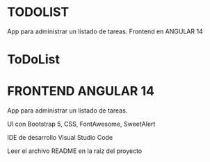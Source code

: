 # TODOLIST
App para administrar un listado de tareas. Frontend en ANGULAR 14

# ToDoList
# FRONTEND ANGULAR 14
 
   App para administrar un listado de tareas.
   
   UI con Bootstrap 5, CSS, FontAwesome, SweetAlert
   
   IDE de desarrollo Visual Studio Code
   
   Leer el archivo README en la raíz del proyecto

